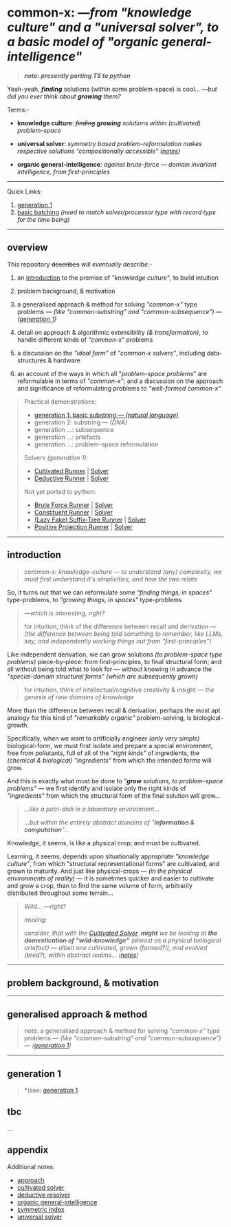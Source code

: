 # common-x:  *—from "knowledge culture" and a "universal solver", to a basic model of "organic general-intelligence"*

> ***note: presently porting TS to python***

Yeah-yeah, ***finding*** solutions (within some problem-space) is cool... *—but did you ever think about **growing** them?*

Terms:-

-  **knowledge culture**:  *~~finding~~ **growing** solutions within (cultivated) problem-space*

- **universal solver**:  *symmetry based problem-reformulation makes respective solutions "compositionally accessible" ([notes](./notes/universal%20solver.md))*

- **organic general-intelligence**:  *against brute-force — domain invariant intelligence, from first-principles*

---

Quick Links:

1. [generation 1](/notes/generation%201.md)
2. [basic batching](/src/batch.py) *(need to match solver/processor type with record type for the time being)*


---
## overview

This repository ~~describes~~ *will eventually describe*:-

1. an [introduction](#introduction) to the premise of *"knowledge culture"*, to build intuition

2. problem background, & motivation

3. a generalised approach & method for solving *"common-x"* type problems — *(like "common-substring" and "common-subsequence")* — *([generation 1](./src/generation_1.py))*

4. detail on approach & algorithmic extensibility *(& transformation)*, to handle different kinds of *"common-x"* problems

5. a discussion on the *"ideal form"* of *"common-x solvers"*, including data-structures & hardware

6. an account of the ways in which all "*problem-space problems*" are reformulable in terms of *"common-x"*; and a discussion on the approach and significance of reformulating problems to *"well-formed common-x"*

> Practical demonstrations:
> - [generation 1: basic substring — *(natural language)*](./src/generation_1.py)
> - generation 2: substring — *(DNA)*
> - generation ...: subsequence
> - generation ...: artefacts
> - generation ...: problem-space reformulation 
> 
> Solvers *(generation 1)*:
>  - [Cultivated Runner](./src/gen_1/runners/cultivatedRunner.py) | [Solver](./src/gen_1/solvers/CultivatedSolver.py)
>  - [Deductive Runner](./src/gen_1/runners/deductiveRunner.py) | [Solver](./src/gen_1/solvers/DeductiveResolver.py)
> 
> Not yet ported to python:
>  - [Brute Force Runner](./src/gen_1/runners/bruteForceRunner.py) | [Solver](./src/gen_1/solvers/BruteForceSolver.py)
>  - [Constituent Runner](./src/gen_1/runners/constituientRunner.py) | [Solver](./src/gen_1/solvers/ConstituientSolver.py)
>  - [(Lazy Fake) Suffix-Tree Runner](./src/gen_1/runners/lazyFakeSuffixTreeRunner.py) | [Solver](./src/gen_1/solvers/LazyFakeSuffixTreeSolver.py)
>  - [Positive Projection Runner](./src/gen_1/runners/projectionSolver.py) | [Solver](./src/gen_1/solvers/ProjectionSolver.py)

---

## introduction
> *common-x: knowledge-culture — to understand (any) complexity, we must first understand it's simplicities, and how the two relate*

So, it turns out that we can reformulate some *"finding things, in spaces"* type-problems, to *"growing things, in spaces"* type-problems

> *—which is interesting, right?*
> 
> for intuition, think of the difference between recall and derivation — *(the difference between being told something to remember, like LLMs, say; and independently working things out from "first-principles")*

Like independent derivation, we can grow solutions *(to problem-space type problems)* piece-by-piece: from first-principles, to final structural form; and all without being told what to look for — without knowing in advance the *"special-domain structural forms" (which are subsequently grown)*

> for intuition, think of intellectual/cognitive creativity & insight — *the genesis of new domains of knowledge*

More than the difference between recall & derivation, perhaps the most apt analogy for this kind of *"remarkably organic"* problem-solving, is biological-growth.

Specifically, when we want to artificially engineer *(only very simple)* biological-form, we must first isolate and prepare a special environment, free from pollutants, full of all of the *"right kinds"* of ingredients, the *(chemical & biological)* *"ingredients"* from which the intended forms will grow. 

And this is exactly what must be done to *"**grow** solutions, to problem-space problems"* —  we first identify and isolate only the right kinds of *"ingredients"* from which the structural form of the final solution will grow...

> *...like a petri-dish in a laboratory environment...*
> 
> *...but within the entirely abstract domains of "**information & computation**"...*

Knowledge, it seems, is like a physical crop; and must be cultivated.

Learning, it seems, depends upon situationally appropriate *"knowledge culture"*, from which "structural representational forms" are cultivated, and grown to maturity. And just like physical-crops — *(in the physical environments of reality)* — it is sometimes quicker and easier to cultivate and grow a crop, than to find the same volume of form, arbitrarily distributed throughout some terrain...

> *Wild...* *—right?*
> 
> *musing:*
> 
> 	*consider, that with the [Cultivated Solver](./src/gen_1/runners/cultivatedRunner.py), **might** we be looking at **the domestication of "wild-knowledge"** (almost as a physical biological artefact) — albeit one cultivated, grown (farmed?!), and evolved (bred?), within abstract realms... ([notes](./notes/cultivated%20solver.md))*

---
## problem background, & motivation


---
## generalised approach & method

> note: a generalised approach & method for solving *"common-x"* type problems — *(like "common-substring" and "common-subsequence")* — *([generation 1](./src/generation_1.py))*


---
## generation 1

> *(see: [generation 1](/notes/generation%201.md)

## tbc

...


## appendix

Additional notes:
- [approach](./notes/approach.md)
- [cultivated solver](./notes/cultivated%20solver.md)
- [deductive resolver](./notes/deductive%20resolver.md)
- [organic general-intelligence](./notes/organic%20general%20intelligence.md)
- [symmetric index](./notes/symmetric%20index.md)
- [universal solver](./notes/universal%20solver.md)


